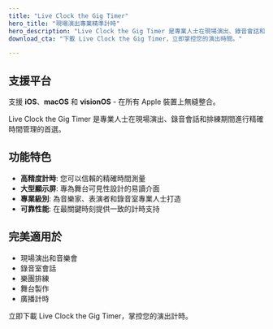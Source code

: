```yaml
---
title: "Live Clock the Gig Timer"
hero_title: "現場演出專業精準計時"
hero_description: "Live Clock the Gig Timer 是專業人士在現場演出、錄音會話和排練期間進行精確時間管理的首選。"
download_cta: "下載 Live Clock the Gig Timer，立即掌控您的演出時間。"

---
```


## 支援平台

支援 **iOS**、**macOS** 和 **visionOS** - 在所有 Apple 裝置上無縫整合。

Live Clock the Gig Timer 是專業人士在現場演出、錄音會話和排練期間進行精確時間管理的首選。

## 功能特色

- **高精度計時**: 您可以信賴的精確時間測量
- **大型顯示屏**: 專為舞台可見性設計的易讀介面
- **專業級別**: 為音樂家、表演者和錄音室專業人士打造
- **可靠性能**: 在最關鍵時刻提供一致的計時支持

## 完美適用於

- 現場演出和音樂會
- 錄音室會話
- 樂團排練
- 舞台製作
- 廣播計時

立即下載 Live Clock the Gig Timer，掌控您的演出計時。
